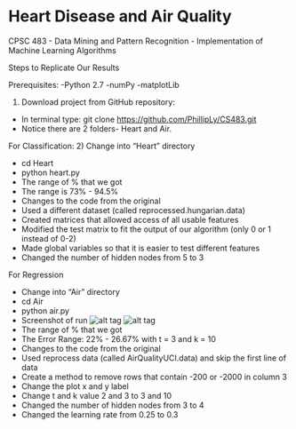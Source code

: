 # Heart Disease and Air Quality
CPSC 483 - Data Mining and Pattern Recognition - Implementation of Machine Learning Algorithms 

Steps to Replicate Our Results

Prerequisites:
-Python 2.7
-numPy
-matplotLib

1) Download project from GitHub repository:
- In terminal type: git clone https://github.com/PhillipLy/CS483.git
- Notice there are 2 folders- Heart and Air. 

For Classification:
2) Change into “Heart” directory
- cd Heart
- python heart.py
- The range of % that we got
- The range is 73% - 94.5%
- Changes to the code from the original
- Used a different dataset (called reprocessed.hungarian.data)
- Created matrices that allowed access of all usable features
- Modified the test matrix to fit the output of our algorithm (only 0 or 1 instead of 0-2)
- Made global variables so that it is easier to test different features
- Changed the number of hidden nodes from 5 to 3

For Regression
- Change into “Air” directory
- cd Air
- python air.py
- Screenshot of run
![alt tag](https://drive.google.com/file/d/0B-eODS5E9FXUM0lCcE1qRjEydnM/view?usp=sharing)
![alt tag](https://drive.google.com/file/d/0B-eODS5E9FXUN1gyVjB3Nm5FMDQ/view?usp=sharing)
- The range of % that we got
- The Error Range: 22% - 26.67% with t = 3 and k = 10
- Changes to the code from the original
- Used reprocess data (called AirQualityUCI.data) and skip the first line of data
- Create a method to remove rows that contain -200 or -2000 in column 3
- Change the plot x and y label
- Change t and k value 2 and 3 to 3 and 10 
- Changed the number of hidden nodes from 3 to 4
- Changed the learning rate from 0.25 to 0.3

